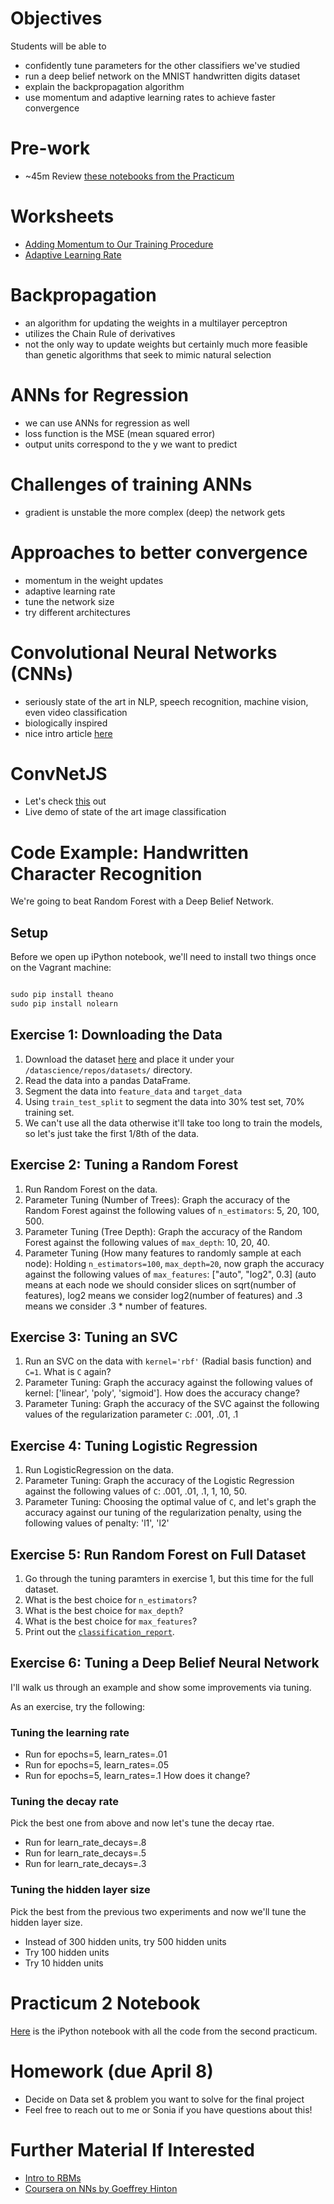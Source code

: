 # Objectives
Students will be able to
- confidently tune parameters for the other classifiers we've studied
- run a deep belief network on the MNIST handwritten digits dataset
- explain the backpropagation algorithm
- use momentum and adaptive learning rates to achieve faster convergence

# Pre-work
- ~45m Review [these notebooks from the Practicum](https://github.com/suneel0101/datascience-2015/tree/master/lessons/11_practicum_01#the-code)

# Worksheets
- [Adding Momentum to Our Training Procedure](https://s3-us-west-2.amazonaws.com/ga-dat-2015-suneel/worksheets/ANNs_ctd/ANN_ctd_wksht_1.pdf)
- [Adaptive Learning Rate](https://s3-us-west-2.amazonaws.com/ga-dat-2015-suneel/worksheets/ANNs_ctd/ANN_ctd_wksht_2.pdf)

# Backpropagation
- an algorithm for updating the weights in a multilayer perceptron
- utilizes the Chain Rule of derivatives
- not the only way to update weights but certainly much more feasible than genetic algorithms that seek to mimic natural selection

# ANNs for Regression
- we can use ANNs for regression as well
- loss function is the MSE (mean squared error)
- output units correspond to the y we want to predict

# Challenges of training ANNs
- gradient is unstable the more complex (deep) the network gets

# Approaches to better convergence
- momentum in the weight updates
- adaptive learning rate
- tune the network size
- try different architectures

# Convolutional Neural Networks (CNNs)
- seriously state of the art in NLP, speech recognition, machine vision, even video classification
- biologically inspired
- nice intro article [here](http://colah.github.io/posts/2014-07-Conv-Nets-Modular/)

# ConvNetJS
- Let's check [this](http://cs.stanford.edu/people/karpathy/convnetjs/demo/cifar10.html) out
- Live demo of state of the art image classification

# Code Example: Handwritten Character Recognition
We're going to beat Random Forest with a Deep Belief Network.

## Setup
Before we open up iPython notebook, we'll need to install two things once on the Vagrant machine:

```python

sudo pip install theano
sudo pip install nolearn
```

## Exercise 1: Downloading the Data
1. Download the dataset [here](https://s3-us-west-2.amazonaws.com/ga-dat-2015-suneel/datasets/train.csv) and place it under your `/datascience/repos/datasets/` directory.
2. Read the data into a pandas DataFrame.
3. Segment the data into `feature_data` and `target_data`
4. Using `train_test_split` to segment the data into 30% test set, 70% training set.
5. We can't use all the data otherwise it'll take too long to train the models, so let's just take the first 1/8th of the data.

## Exercise 2: Tuning a Random Forest
1. Run Random Forest on the data.
2. Parameter Tuning (Number of Trees): Graph the accuracy of the Random Forest against the following values of `n_estimators`: 5, 20, 100, 500.
3. Parameter Tuning (Tree Depth): Graph the accuracy of the Random Forest against the following values of `max_depth`: 10, 20, 40.
4. Parameter Tuning (How many features to randomly sample at each node): Holding `n_estimators=100`, `max_depth=20`, now graph the accuracy against the following values of `max_features`: ["auto", "log2", 0.3] (auto means at each node we should consider slices on sqrt(number of features), log2 means we consider log2(number of features) and .3 means we consider .3 * number of features.

## Exercise 3: Tuning an SVC
1. Run an SVC on the data with `kernel='rbf'` (Radial basis function) and `C=1`. What is `C` again?
2. Parameter Tuning: Graph the accuracy against the following values of kernel: ['linear', 'poly', 'sigmoid']. How does the accuracy change?
3. Parameter Tuning: Graph the accuracy of the SVC against the following values of the regularization parameter `C`: .001, .01, .1

## Exercise 4: Tuning Logistic Regression
1. Run LogisticRegression on the data.
2. Parameter Tuning: Graph the accuracy of the Logistic Regression against the following values of `C`: .001, .01, .1, 1, 10, 50.
3. Parameter Tuning: Choosing the optimal value of `C`, and let's graph the accuracy against our tuning of the regularization penalty, using the following values of penalty: 'l1', 'l2'

## Exercise 5: Run Random Forest on Full Dataset
1. Go through the tuning paramters in exercise 1, but this time for the full dataset.
2. What is the best choice for `n_estimators`?
3. What is the best choice for `max_depth`?
4. What is the best choice for `max_features`?
5. Print out the  [`classification_report`](http://scikit-learn.org/stable/modules/generated/sklearn.metrics.classification_report.html).

## Exercise 6: Tuning a Deep Belief Neural Network
I'll walk us through an example and show some improvements via tuning.

As an exercise, try the following:
### Tuning the learning rate
- Run for epochs=5, learn_rates=.01
- Run for epochs=5, learn_rates=.05
- Run for epochs=5, learn_rates=.1
How does it change?

### Tuning the decay rate
Pick the best one from above and now let's tune the decay rtae.
- Run for learn_rate_decays=.8
- Run for learn_rate_decays=.5
- Run for learn_rate_decays=.3

### Tuning the hidden layer size
Pick the best from the previous two experiments and now we'll tune the hidden layer size.
- Instead of 300 hidden units, try 500 hidden units
- Try 100 hidden units
- Try 10 hidden units

# Practicum 2 Notebook
[Here](http://nbviewer.ipython.org/gist/suneel0101/36d4e44b89a8b847dbe5) is the iPython notebook with all the code from the second practicum.

# Homework (due April 8)
- Decide on Data set & problem you want to solve for the final project
- Feel free to reach out to me or Sonia if you have questions about this!

# Further Material If Interested
- [Intro to RBMs](http://blog.echen.me/2011/07/18/introduction-to-restricted-boltzmann-machines/)
- [Coursera on NNs by Goeffrey Hinton](https://class.coursera.org/neuralnets-2012-001/lecture)
